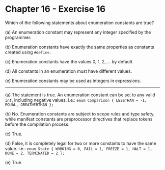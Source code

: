 # Chapter 16 - Exercise 16

Which of the following statements about enumeration constants are true?

(a) 
An enumeration constant may represent any integer specified by the programmer.  

(b) 
Enumeration constants have exactly the same properties as constants created using `#define`.  

(c) 
Enumeration constants have the values 0, 1, 2, ... by default.  

(d) 
All constants in an enumeration must have different values.  

(e) 
Enumeration constants may be used as integers in expressions.  

---

(a)
The statement is true. An enumeration constant can be set to any valid `int`, including negative values. i.e.: `enum Comparison { LESSTHAN = -1, EQUAL, GREATHERTHAN };`  

(b)
No. Enumeration constants are subject to scope rules and type safety, while manifest constants are preprocessor directives that replace tokens before the compilation process.  

(c)
True.

(d)
False, it is completely legal for two or more constants to have the same value. i.e.: `enum State { WORKING = 0, FAIL = 1, FREEZE = 1, HALT = 1, DONE = 2, TERMINATED = 2 };`

(e)
True.
